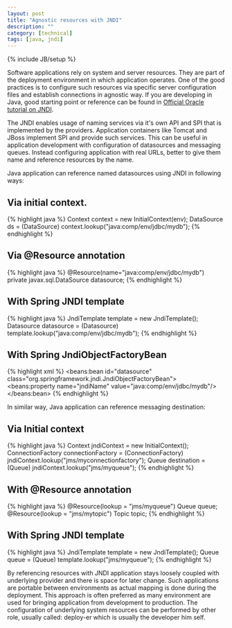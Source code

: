 ```yaml
---
layout: post
title: "Agnostic resources with JNDI"
description: ""
category: [technical]
tags: [java, jndi]
---
```

{% include JB/setup %}

Software applications rely on system and server resources. They are part of the deployment environment in which application operates. One of the good practices is to configure such resources via specific server configuration files and establish connections in agnostic way. If you are developing in Java, good starting point or reference can be found in [Official Oracle tutorial on JNDI](https://docs.oracle.com/javase/tutorial/jndi/).

The JNDI enables usage of naming services via it's own API and SPI that is implemented by the providers. Application containers like Tomcat and JBoss implement SPI and provide such services. This can be useful in application development with configuration of datasources and messaging queues. Instead configuring application with real URLs, better to give them name and reference resources by the name.

Java application can reference named datasources using JNDI in following ways:

## Via initial context.

{% highlight java %}
Context context = new InitialContext(env);
DataSource ds = (DataSource) context.lookup("java:comp/env/jdbc/mydb");
{% endhighlight %}

## Via @Resource annotation

{% highlight java %}
@Resource(name="java:comp/env/jdbc/mydb")
private javax.sql.DataSource datasource;
{% endhighlight %}

## With Spring JNDI template

{% highlight java %}
JndiTemplate template = new JndiTemplate();
Datasource datasource = (Datasource) template.lookup("java:comp/env/jdbc/mydb");
{% endhighlight %}

## With Spring JndiObjectFactoryBean

{% highlight xml %}
<beans:bean id="datasource" class="org.springframework.jndi.JndiObjectFactoryBean">
    <beans:property name="jndiName" value="java:comp/env/jdbc/mydb"/>
</beans:bean>
{% endhighlight %}

In similar way, Java application can reference messaging destination:

## Via Initial context

{% highlight java %}
Context jndiContext = new InitialContext(); 
ConnectionFactory connectionFactory = (ConnectionFactory)    
	jndiContext.lookup("jms/myconnectionfactory"); 
Queue destination = (Queue) jndiContext.lookup("jms/myqueue"); 
{% endhighlight %}

## With @Resource annotation

{% highlight java %}
@Resource(lookup = "jms/myqueue") Queue queue;
@Resource(lookup = "jms/mytopic") Topic topic;
{% endhighlight %}

## With Spring JNDI template

{% highlight java %}
JndiTemplate template = new JndiTemplate();
Queue queue = (Queue) template.lookup("jms/myqueue");
{% endhighlight %}

By referencing resources with JNDI application stays loosely coupled with underlying provider and there is space for later change. Such applications are portable between environments as actual mapping is done during the deployment. This approach is often preferred as many environment are used for bringing application from development to production. The configuration of underlying system resources can be performed by other role, usually called: deploy-er which is usually the developer him self.